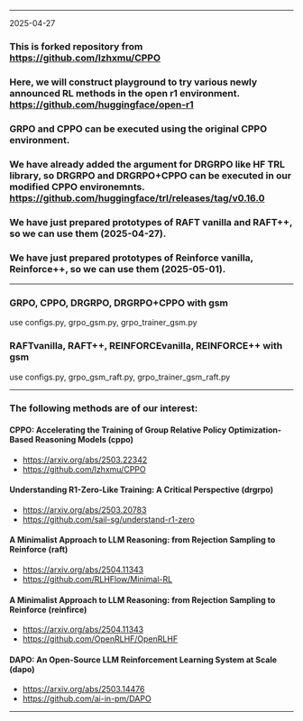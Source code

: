 
---

2025-04-27

### This is forked repository from https://github.com/lzhxmu/CPPO

### Here, we will construct playground to try various newly announced RL methods in the open r1 environment. https://github.com/huggingface/open-r1

### GRPO and CPPO can be executed using the original CPPO environment.

### We have already added the argument for DRGRPO like HF TRL library, so DRGRPO and DRGRPO+CPPO can be executed in our modified CPPO environemnts. https://github.com/huggingface/trl/releases/tag/v0.16.0

### We have just prepared prototypes of RAFT vanilla and RAFT++, so we can use them (2025-04-27).

### We have just prepared prototypes of Reinforce vanilla, Reinforce++, so we can use them (2025-05-01).

---

### GRPO, CPPO, DRGRPO, DRGRPO+CPPO with gsm
use configs.py, grpo_gsm.py, grpo_trainer_gsm.py

### RAFTvanilla, RAFT++, REINFORCEvanilla, REINFORCE++ with gsm
use configs.py, grpo_gsm_raft.py, grpo_trainer_gsm_raft.py

---

### The following methods are of our interest:

#### CPPO: Accelerating the Training of Group Relative Policy Optimization-Based Reasoning Models (cppo)
* https://arxiv.org/abs/2503.22342
* https://github.com/lzhxmu/CPPO
  
#### Understanding R1-Zero-Like Training: A Critical Perspective (drgrpo)
* https://arxiv.org/abs/2503.20783
* https://github.com/sail-sg/understand-r1-zero
  
#### A Minimalist Approach to LLM Reasoning: from Rejection Sampling to Reinforce (raft)
* https://arxiv.org/abs/2504.11343
* https://github.com/RLHFlow/Minimal-RL

#### A Minimalist Approach to LLM Reasoning: from Rejection Sampling to Reinforce (reinfirce)
* https://arxiv.org/abs/2504.11343
* https://github.com/OpenRLHF/OpenRLHF

#### DAPO: An Open-Source LLM Reinforcement Learning System at Scale (dapo)
* https://arxiv.org/abs/2503.14476
* https://github.com/ai-in-pm/DAPO

---
